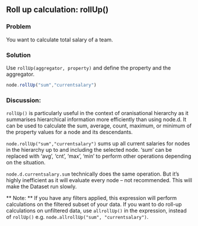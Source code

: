 ## Roll up calculation: rollUp()
### Problem
You want to calculate total salary of a team.

### Solution
Use `rollUp(aggregator, property)` and define the property and the aggregator.

```javascript
node.rollUp("sum","currentsalary") 
```


### Discussion:
`rollUp()` is particularly useful in the context of oranisational hierarchy as it summarises hierarchical information more efficiently than using node.d. It can be used to calculate the sum, average, count, maximum, or minimum of the property values for a node and its descendants.

`node.rollUp("sum","currentsalary")` sums up all current salaries for nodes in the hierarchy up to and including the selected node.
‘sum’ can be replaced with ‘avg’, ‘cnt’, ‘max’, ‘min’ to perform other operations depending on the situation.

`node.d.currentsalary.sum` technically does the same operation. But it’s highly inefficient as it will evaluate every node – not recommended. This will make the Dataset run slowly.

** Note: ** If you have any filters applied, this expression will perform calculations on the filtered subset of your data. If you want to do roll-up calculations on unfiltered data, use `allrollUp()` in the expression, instead of `rollUp()` e.g.  ```node.allrollUp("sum", "currentsalary")```. 
